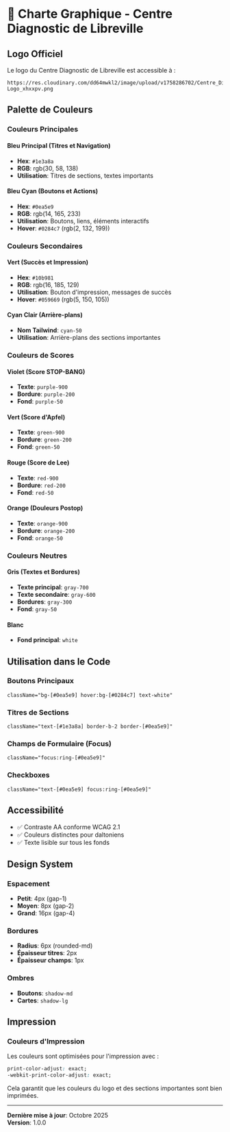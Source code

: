 # 🎨 Charte Graphique - Centre Diagnostic de Libreville

## Logo Officiel

Le logo du Centre Diagnostic de Libreville est accessible à :
```
https://res.cloudinary.com/dd64mwkl2/image/upload/v1758286702/Centre_Diagnostic-Logo_xhxxpv.png
```

## Palette de Couleurs

### Couleurs Principales

#### Bleu Principal (Titres et Navigation)
- **Hex**: `#1e3a8a`
- **RGB**: rgb(30, 58, 138)
- **Utilisation**: Titres de sections, textes importants

#### Bleu Cyan (Boutons et Actions)
- **Hex**: `#0ea5e9`
- **RGB**: rgb(14, 165, 233)
- **Utilisation**: Boutons, liens, éléments interactifs
- **Hover**: `#0284c7` (rgb(2, 132, 199))

### Couleurs Secondaires

#### Vert (Succès et Impression)
- **Hex**: `#10b981`
- **RGB**: rgb(16, 185, 129)
- **Utilisation**: Bouton d'impression, messages de succès
- **Hover**: `#059669` (rgb(5, 150, 105))

#### Cyan Clair (Arrière-plans)
- **Nom Tailwind**: `cyan-50`
- **Utilisation**: Arrière-plans des sections importantes

### Couleurs de Scores

#### Violet (Score STOP-BANG)
- **Texte**: `purple-900`
- **Bordure**: `purple-200`
- **Fond**: `purple-50`

#### Vert (Score d'Apfel)
- **Texte**: `green-900`
- **Bordure**: `green-200`
- **Fond**: `green-50`

#### Rouge (Score de Lee)
- **Texte**: `red-900`
- **Bordure**: `red-200`
- **Fond**: `red-50`

#### Orange (Douleurs Postop)
- **Texte**: `orange-900`
- **Bordure**: `orange-200`
- **Fond**: `orange-50`

### Couleurs Neutres

#### Gris (Textes et Bordures)
- **Texte principal**: `gray-700`
- **Texte secondaire**: `gray-600`
- **Bordures**: `gray-300`
- **Fond**: `gray-50`

#### Blanc
- **Fond principal**: `white`

## Utilisation dans le Code

### Boutons Principaux
```tsx
className="bg-[#0ea5e9] hover:bg-[#0284c7] text-white"
```

### Titres de Sections
```tsx
className="text-[#1e3a8a] border-b-2 border-[#0ea5e9]"
```

### Champs de Formulaire (Focus)
```tsx
className="focus:ring-[#0ea5e9]"
```

### Checkboxes
```tsx
className="text-[#0ea5e9] focus:ring-[#0ea5e9]"
```

## Accessibilité

- ✅ Contraste AA conforme WCAG 2.1
- ✅ Couleurs distinctes pour daltoniens
- ✅ Texte lisible sur tous les fonds

## Design System

### Espacement
- **Petit**: 4px (gap-1)
- **Moyen**: 8px (gap-2)
- **Grand**: 16px (gap-4)

### Bordures
- **Radius**: 6px (rounded-md)
- **Épaisseur titres**: 2px
- **Épaisseur champs**: 1px

### Ombres
- **Boutons**: `shadow-md`
- **Cartes**: `shadow-lg`

## Impression

### Couleurs d'Impression
Les couleurs sont optimisées pour l'impression avec :
```css
print-color-adjust: exact;
-webkit-print-color-adjust: exact;
```

Cela garantit que les couleurs du logo et des sections importantes sont bien imprimées.

---

**Dernière mise à jour**: Octobre 2025  
**Version**: 1.0.0





